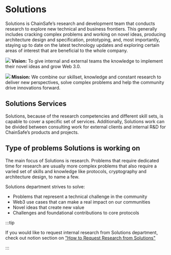# Solutions

Solutions is ChainSafe’s research and development team that conducts research to explore new technical and business frontiers. This generally includes cracking complex problems and working on novel ideas, producing architecture design and specification, prototyping, and, most importantly, staying up to date on the latest technology updates and exploring certain areas of interest that are beneficial to the whole company.  

**<img src="https://img.icons8.com/color/16/000000/light.png"/> Vision:** To give internal and external teams the knowledge to implement their novel ideas and grow Web 3.0.

**<img src="https://img.icons8.com/color/16/000000/goal--v1.png"/> Mission:** We combine our skillset, knowledge and constant research to deliver new perspectives, solve complex problems and help the community drive innovations forward.

## Solutions Services

Solutions, because of the research competencies and different skill sets, is capable to cover a specific set of services. Additionally, Solutions work can be divided between consulting work for external clients and internal R&D for ChainSafe’s products and projects.

## Type of problems Solutions is working on

The main focus of Solutions is research. Problems that require dedicated time for research are usually more complex problems that also require a varied set of skills and knowledge like protocols, cryptography and architecture design, to name a few.

Solutions department strives to solve:

- Problems that represent a technical challenge in the community
- Web3 use cases that can make a real impact on our communities
- Novel ideas that create new value
- Challenges and foundational contributions to core protocols

:::tip

If you would like to request internal research from Solutions department, check out notion section on ["How to Request Research from Solutions"](notion://www.notion.so/How-to-Request-Research-from-Solutions-910030f48f794f06897c2df7a4dd1b51)

:::